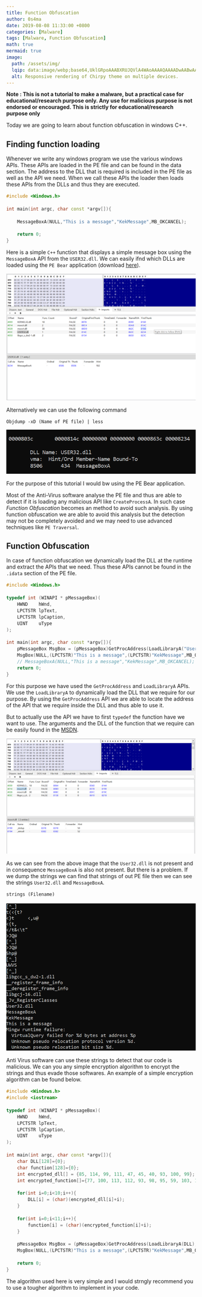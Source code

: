 ```yaml
---
title: Function Obfuscation
author: 0s4ma
date: 2019-08-08 11:33:00 +0800
categories: [Malware]
tags: [Malware, Function Obfuscation]
math: true
mermaid: true
image:
  path: /assets/img/
  lqip: data:image/webp;base64,UklGRpoAAABXRUJQVlA4WAoAAAAQAAAADwAABwAAQUxQSDIAAAARL0AmbZurmr57yyIiqE8oiG0bejIYEQTgqiDA9vqnsUSI6H+oAERp2HZ65qP/VIAWAFZQOCBCAAAA8AEAnQEqEAAIAAVAfCWkAALp8sF8rgRgAP7o9FDvMCkMde9PK7euH5M1m6VWoDXf2FkP3BqV0ZYbO6NA/VFIAAAA
  alt: Responsive rendering of Chirpy theme on multiple devices.
---
```


**Note : This is not a tutorial to make a malware, but a practical case for educational/research purpose only. Any use for malicious purpose is not endorsed or encouraged. This is strictly for educational/research purpose only**

Today we are going to learn about function obfuscation in windows C++.

## Finding function loading

Whenever we write any windows program we use the various windows APIs. These APIs are loaded in the PE file and can be found in the data section. The address to the DLL that is required is included in the PE file as well as the API we need. When we call these APIs the loader then loads these APIs from the DLLs and thus they are executed.

```cpp
#include <Windows.h>

int main(int argc, char const *argv[]){
    
    MessageBoxA(NULL,"This is a message","KekMessage",MB_OKCANCEL);

    return 0;
}
```

Here is a simple `C++` function that displays a simple message box using the `MessageBoxA` API from the `USER32.dll`. We can easily ifnd which DLLs are loaded using the `PE Bear` application (download <a href="https://github.com/hasherezade/pe-bear">here</a>).

![APIs loaded into the PE file](./Images/1.png "PE Bear")

Alternatively we can use the following command
```
Objdump -xD (Name of PE file) | less
```

![APIs loaded into the PE file](./Images/2.png "Object Dump command")

For the purpose of this tutorial I would bw using the PE Bear application.

Most of the Anti-Virus software analyse the PE file and thus are able to detect if it is loading any malicious API like `CreateProcessA`. In such case *Function Obfuscation* becomes an method to avoid such analysis. By using function obfuscation we are able to avoid this analysis but the detection may not be completely avoided and we may need to use advanced techniques like `PE Traversal`.

## Function Obfuscation

In case of function obfuscation we dynamically load the DLL at the runtime and extract the APIs that we need. Thus these APIs cannot be found in the `.idata` section of the PE file.  

```cpp
#include <Windows.h>

typedef int (WINAPI * pMessageBox)(
    HWND    hWnd,
    LPCTSTR lpText,
    LPCTSTR lpCaption,
    UINT    uType
);

int main(int argc, char const *argv[]){
    pMessageBox MsgBox = (pMessageBox)GetProcAddress(LoadLibraryA("User32.dll"),"MessageBoxA");
    MsgBox(NULL,(LPCTSTR)"This is a message",(LPCTSTR)"KekMessage",MB_OKCANCEL);
    // MessageBoxA(NULL,"This is a message","KekMessage",MB_OKCANCEL);
    return 0;
}
```

For this purpose we have used the `GetProcAddress` and `LoadLibraryA` APIs. We use the `LoadLibraryA` to dynamically load the DLL that we require for our purpose. By using the `GetProcAddress` API we are able to locate the address of the API that we require inside the DLL and thus able to use it.

But to actually use the API we have to first `typedef` the function have we want to use. The arguments and the DLL of the function that we require can be easily found in the <a href="https://learn.microsoft.com/en-us/windows/win32/api/winuser/">MSDN</a>.

![MessageBoxA not present](./Images/4.png "PE Bear")

As we can see from the above image that the `User32.dll` is not present and in consequence `MessageBoxA` is also not present. But there is a problem. If we dump the strings we can find that strings of out PE file then we can see the strings `User32.dll` and `MessageBoxA`.

```
strings (Filename)
```

![Strings mentioned above present](./Images/5.png "Strings dumped")

Anti Virus software can use these strings to detect that our code is malicious. We can you any simple encryption algorithm to encrypt the strings and thus evade those softwares. An example of a simple encryption algorithm can be found below.

```cpp
#include <Windows.h>
#include <iostream>

typedef int (WINAPI * pMessageBox)(
    HWND    hWnd,
    LPCTSTR lpText,
    LPCTSTR lpCaption,
    UINT    uType
);

int main(int argc, char const *argv[]){
    char DLL[128]={0};
    char function[128]={0};
    int encrypted_dll[] = {85, 114, 99, 111, 47, 45, 40, 93, 100, 99};
    int encrypted_function[]={77, 100, 113, 112, 93, 98, 95, 59, 103, 111, 55};

    for(int i=0;i<10;i++){
        DLL[i] = (char)(encrypted_dll[i]+i); 
    }

    for(int i=0;i<11;i++){
        function[i] = (char)(encrypted_function[i]+i); 
    }

    pMessageBox MsgBox = (pMessageBox)GetProcAddress(LoadLibraryA(DLL),function);
    MsgBox(NULL,(LPCTSTR)"This is a message",(LPCTSTR)"KekMessage",MB_OKCANCEL);

    return 0;
}
```

The algorithm used here is very simple and I would strngly recommend you to use a tougher algorithm to implement in your code.